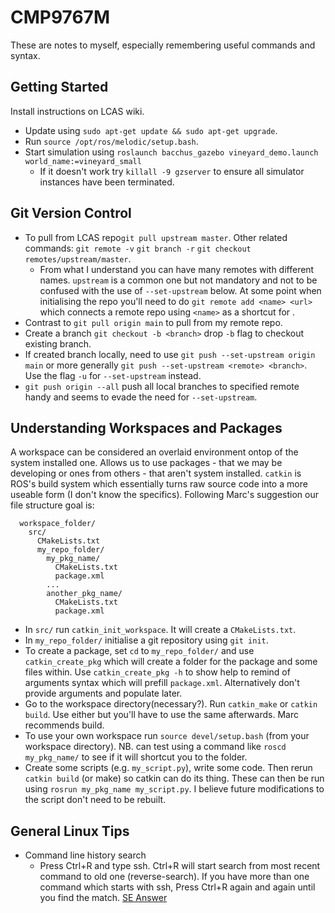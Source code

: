 # CMP9767M
These are notes to myself, especially remembering useful commands and syntax.

## Getting Started
Install instructions on LCAS wiki.
- Update using `sudo apt-get update && sudo apt-get upgrade`.
- Run `source /opt/ros/melodic/setup.bash`.
- Start simulation using `roslaunch bacchus_gazebo vineyard_demo.launch world_name:=vineyard_small`
  - If it doesn't work try `killall -9 gzserver` to ensure all simulator instances have been terminated.

## Git Version Control
- To pull from LCAS repo`git pull upstream master`. Other related commands: `git remote -v` `git branch -r` `git checkout remotes/upstream/master`.
  - From what I understand you can have many remotes with different names. `upstream` is a common one but not mandatory and not to be confused with the use of `--set-upstream` below. At some point when initialising the repo you'll need to do `git remote add <name> <url>` which connects a remote repo using `<name>` as a shortcut for <url>.  
- Contrast to `git pull origin main` to pull from my remote repo.
- Create a branch `git checkout -b <branch>` drop `-b` flag to checkout existing branch.
- If created branch locally, need to use `git push --set-upstream origin main` or more generally `git push --set-upstream <remote> <branch>`. Use the flag `-u` for `--set-upstream` instead.
- `git push origin --all` push all local branches to specified remote handy and seems to evade the need for `--set-upstream`.
  
## Understanding Workspaces and Packages
A workspace can be considered an overlaid environment ontop of the system installed one. Allows us to use packages - that we may be developing or ones from others - that aren't system installed. `catkin` is ROS's build system which essentially turns raw source code into a more useable form (I don't know the specifics). Following Marc's suggestion our file structure goal is:
```
  workspace_folder/
    src/
      CMakeLists.txt
      my_repo_folder/
        my_pkg_name/
          CMakeLists.txt
          package.xml
        ...
        another_pkg_name/
          CMakeLists.txt
          package.xml
```
- In `src/` run `catkin_init_workspace`. It will create a `CMakeLists.txt`.
- In `my_repo_folder/` initialise a git repository using `git init`.
- To create a package, set `cd` to `my_repo_folder/` and use `catkin_create_pkg` which will create a folder for the package and some files within. Use `catkin_create_pkg -h` to show help to remind of arguments syntax which will prefill `package.xml`. Alternatively don't provide arguments and populate later.
- Go to the workspace directory(necessary?). Run `catkin_make` or `catkin build`. Use either but you'll have to use the same afterwards. Marc recommends build.
- To use your own workspace run `source devel/setup.bash` (from your workspace directory). NB. can test using a command like `roscd my_pkg_name/` to see if it will shortcut you to the folder.
- Create some scripts (e.g. `my_script.py`), write some code. Then rerun `catkin build` (or make) so catkin can do its thing. These can then be run using `rosrun my_pkg_name my_script.py`. I believe future modifications to the script don't need to be rebuilt.
  

## General Linux Tips
- Command line history search
  - Press Ctrl+R and type ssh. Ctrl+R will start search from most recent command to old one (reverse-search). If you have more than one command which starts with ssh, Press Ctrl+R again and again until you find the match. [SE Answer](https://askubuntu.com/a/74633)
